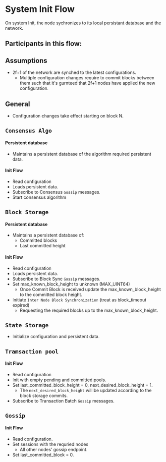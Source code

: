 # System Init Flow

On system Init, the node sychronizes to its local persistant database and the network.

## Participants in this flow:
<!--
* Persistent services
  * `Consensus Algo`
  * `Block Storage`
  * `State Storage`

* Non-persistent services
  * `Transaction Pool`
  * `Gossip`

* Stateless services
  * `Consensus Builder`
  * `Virtual Machine`
  * `Processors`
  * `Public API`
-->

## Assumptions
* 2f+1 of the network are synched to the latest configurations.
  * Multiple configuration changes require to commit blocks between them such that it's gurnteed that 2f+1 nodes have applied the new configuration.

## General
* Configuration changes take effect starting on block N.


## `Consensus Algo`

#### Persistent database
* Maintains a persistent database of the algorithm required persistent data.

#### Init Flow
* Read configuration
* Loads persistent data.
* Subscribe to Consensus `Gossip` messages.
* Start consensus algorithm


## `Block Storage`

#### Persistent database
* Maintains a persistent database of:
  * Committed blocks
  * Last committed height

#### Init Flow
* Read configuration
* Loads persistent data.
* Subscribe to Block Sync `Gossip` messages.
* Set max_known_block_height to unknown (MAX_UINT64)
  * Once Commit Block is received update the max_known_block_height to the committed block height.
* Initiate `Inter Node Block Synchronization` (treat as block_timeout expired)
  * Requesting the required blocks up to the max_known_block_height.


## `State Storage`

* Initialize configuration and persistent data.

## `Tramsaction pool`

#### Init Flow
* Read configuration
* Init with empty pending and committed pools.
* Set last_committed_block_height = 0, next_desired_block_height = 1.
    * The `next_desired_block_height` will be updated according to the block storage commits.
* Subscribe to Transaction Batch `Gossip` messages.


## `Gossip`

#### Init Flow
* Read configuration.
* Set sessions with the requried nodes
    * All other nodes' gossip endpoint.
* Set last_committed_block = 0.

